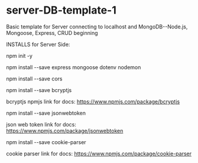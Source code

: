 # server-DB-template-1
Basic template for Server connecting to localhost and MongoDB--Node.js, Mongoose, Express, CRUD beginning

INSTALLS for Server Side:

npm init -y

npm install --save express mongoose dotenv nodemon

npm install --save cors

npm install --save bcryptjs

bcryptjs npmjs link for docs:  https://www.npmjs.com/package/bcryptjs

npm install --save jsonwebtoken

json web token link for docs: https://www.npmjs.com/package/jsonwebtoken

npm install --save cookie-parser

cookie parser link for docs: https://www.npmjs.com/package/cookie-parser


